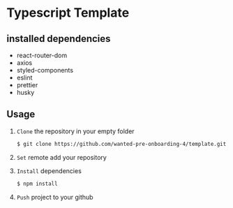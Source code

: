 # Typescript Template

## installed dependencies
- react-router-dom
- axios
- styled-components
- eslint
- prettier
- husky

## Usage
1. `Clone` the repository in your empty folder
   ```markdown
   $ git clone https://github.com/wanted-pre-onboarding-4/template.git
   ```
2. `Set` remote add your repository

3. `Install` dependencies
   ```markdown
   $ npm install
   ```
4. `Push` project to your github
   
  
